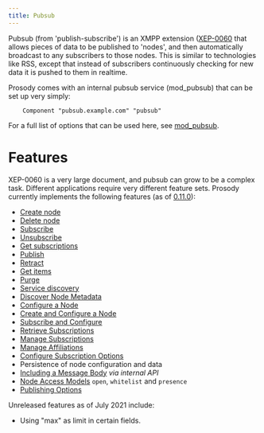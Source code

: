```yaml
---
title: Pubsub
---
```


Pubsub (from \'publish-subscribe\') is an XMPP extension
([XEP-0060](https://xmpp.org/extensions/xep-0060.html) that allows pieces
of data to be published to \'nodes\', and then automatically broadcast
to any subscribers to those nodes. This is similar to technologies like
RSS, except that instead of subscribers continuously checking for new
data it is pushed to them in realtime.

Prosody comes with an internal pubsub service (mod\_pubsub) that can be
set up very simply:

``` {.code .lua}
    Component "pubsub.example.com" "pubsub"
```

For a full list of options that can be used here, see
[mod\_pubsub](/doc/modules/mod_pubsub).

# Features

XEP-0060 is a very large document, and pubsub can grow to be a complex
task. Different applications require very different feature sets.
Prosody currently implements the following features (as of
[0.11.0](/doc/release/0.11.0)):

-   [Create node](https://xmpp.org/extensions/xep-0060.html#owner-create)
-   [Delete node](https://xmpp.org/extensions/xep-0060.html#owner-delete)
-   [Subscribe](https://xmpp.org/extensions/xep-0060.html#subscriber-subscribe)
-   [Unsubscribe](https://xmpp.org/extensions/xep-0060.html#subscriber-unsubscribe)
-   [Get
    subscriptions](https://xmpp.org/extensions/xep-0060.html#entity-subscriptions)
-   [Publish](https://xmpp.org/extensions/xep-0060.html#publisher-publish)
-   [Retract](https://xmpp.org/extensions/xep-0060.html#publisher-retract)
-   [Get
    items](https://xmpp.org/extensions/xep-0060.html#subscriber-retrieve)
-   [Purge](https://xmpp.org/extensions/xep-0060.html#owner-purge)
-   [Service discovery](https://xmpp.org/extensions/xep-0060.html#entity)
-   [Discover Node
    Metadata](https://xmpp.org/extensions/xep-0060.html#entity-metadata)
-   [Configure a
    Node](https://xmpp.org/extensions/xep-0060.html#owner-configure)
-   [Create and Configure a
    Node](https://xmpp.org/extensions/xep-0060.html#owner-create-and-configure)
-   [Subscribe and
    Configure](https://xmpp.org/extensions/xep-0060.html#subscriber-configure-subandconfig)
-   [Retrieve
    Subscriptions](https://xmpp.org/extensions/xep-0060.html#entity-subscriptions)
-   [Manage
    Subscriptions](https://xmpp.org/extensions/xep-0060.html#owner-subscriptions)
-   [Manage
    Affiliations](https://xmpp.org/extensions/xep-0060.html#owner-affiliations)
-   [Configure Subscription
    Options](https://xmpp.org/extensions/xep-0060.html#subscriber-configure)
-   Persistence of node configuration and data
-   [Including a Message
    Body](https://xmpp.org/extensions/xep-0060.html#impl-body) *via
    internal API*
-   [Node Access
    Models](https://xmpp.org/extensions/xep-0060.html#accessmodels)
    `open`, `whitelist` and `presence`
-   [Publishing
    Options](https://xmpp.org/extensions/xep-0060.html#publisher-publish-options)

Unreleased features as of July 2021 include:

-   Using "max" as limit in certain fields.
